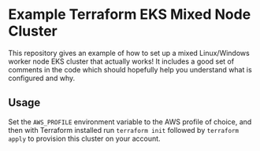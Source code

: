 # Example Terraform EKS Mixed Node Cluster

This repository gives an example of how to set up a mixed Linux/Windows worker node EKS cluster that
actually works! It includes a good set of comments in the code which should hopefully help you
understand what is configured and why.

## Usage

Set the `AWS_PROFILE` environment variable to the AWS profile of choice, and then with Terraform
installed run `terraform init` followed by `terraform apply` to provision this cluster on your
account.
